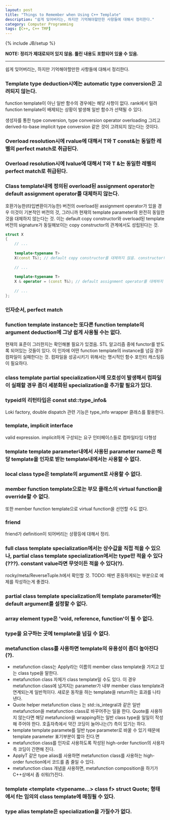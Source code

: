 ```yaml
---
layout: post
title: "Things to Remember when Using C++ Template"
description: "쉽게 잊어버리는, 하지만 기억해야할만한 사항들에 대해서 정리한다."
category: Computer Programming
tags: [C++, C++ TMP]
---
```

{% include JB/setup %}

**NOTE: 정리가 제대로되어 있지 않음. 틀린 내용도 포함되어 있을 수 있음.**

---

쉽게 잊어버리는, 하지만 기억해야할만한 사항들에 대해서 정리한다.

### Template type deduction시에는 automatic type conversion은 고려되지 않는다.
function template이 아닌 일반 함수의 경우에는 해당 사항이 없다. rank에서 밀려 function template이 배제되는 상황이 발생해 일반 함수가 선택될 수 있다.

생성자를 통한 type conversion, type conversion operator overloading 그리고 derived-to-base implicit type conversion 같은 것이 고려되지 않는다는 것이다.

### Overload resolution시에 rvalue에 대해서 T와 T const&는 동일한 레벨의 perfect match로 취급된다.

### Overload resolution시에 lvalue에 대해서 T와 T &는 동일한 레벨의 perfect match로 취급된다.

### Class template내에 정의된 overload된 assignment operator는 default assignment operator를 대체하지 않는다.
호환가능한(타입변환이가능한) 버전의 overload된 assignment operator가 있을 경우 이것이 기본적인 버전의 것, 그러니까 현재의 template parameter와 완전히 동일한 것을 대체하지 않는다는 것. 이는 default copy constructor와 overload된 template버전의 signature가 동일해보이는 copy constructor의 관계에서도 성립된다는 것.
```cpp
struct X
{
	// ...
	
	template<typename T>
	X(const T&); // default copy constructor를 대체하지 않음. constructor의 overload set에 포함될 뿐.
	
	// ...
	
	template<typename T>
	X & operator = (const T&); // default assignment operator를 대체하지 않음. assignment operator의 overload set에 포함될 뿐.
	
	// ...
};
```

### 인자순서, perfect match

### function template instance는 또다른 function template의 argument deduction에 그냥 쉽게 사용될 수는 없다.
현재의 표준이 그러한지는 확인해볼 필요가 있겠음. STL 알고리즘 중에 functor를 받도록 되어있는 것들이 있다. 이 인자에 어떤 function template의 instance를 넘길 경우 컴파일이 실패한다는 것. 컴파일을 성공시키기 위해서는 명시적인 함수 포인터 캐스팅등이 필요하다.

### class template partial specialization시에 모호성이 발생해서 컴파일이 실패할 경우 좀더 세분화된 specialization을 추가할 필요가 있다.

### typeid의 리턴타입은 const std::type_info& 
Loki factory, double dispatch 관련 기능은 type_info wrapper 클래스를 활용한다.

### template, implicit interface
valid expression. implicit하게 구성되는 요구 인터페이스들로 컴파일타임 다형성

### template template parameter내에서 사용된 parameter name은 해당 template을 인자로 받는 template내에서는 사용할 수 없다.

### local class type은 template의 argument로 사용할 수 없다.

### member function template으로는 부모 클래스의 virtual function을 override할 수 없다.
또한 member function template으로 virtual function을 선언할 수도 없다.

### friend
friend가 definition이 되어버리는 상황등에 대해서 정리.

### full class template specialization에서는 상수값을 직접 적을 수 있으나, partial class template specialization에서는 type만 적을 수 있다(???). constant value라면 무엇이든 적을 수 있다(?).
rocky/meta/ReverseTuple.h에서 확인할 것.
TODO: 매번 혼동하게되는 부분으로 예제를 작성하는게 좋겠다.

### partial class template specialization의 template parameter에는 default argument를 설정할 수 없다.

### array element type은 'void, reference, function'이 될 수 없다.

### type을 요구하는 곳에 template을 넘길 수 없다.

### metafunction class를 사용하면 template의 유용성이 좀더 높아진다(?).
+ metafunction class는 Apply라는 이름의 member class template을 가지고 있는 class type을 말한다.
+ metafunction class 자체가 class template일 수도 있다. 이 경우 metafunction class에 넘겨지는 parameter가 내부 member class template과 연계되는게 일반적이다. 새로운 동작을 하는 template을 return하는 효과를 나타낸다.
+ Quote helper metafunction class 는 std::is_integral과 같은 일반 metafunction을 metafunction class로 바꾸어주는 일을 한다. Quote를 사용하지 않는다면 해당 metafuncion을 wrapping하는 일반 class type을 일일이 작성해 주어야 한다. 호출자측에서 약간 코딩이 늘어나는(?) 측이 있기는 하다. 
+ template template paramete를 일반 type parameter로 바꿀 수 있기 때문에 template parameter 표기부분이 짧아 진다.면
+ metafunction class를 인자로 사용하도록 작성된 high-order function의 사용자측 코딩이 간편해 진다.
+ ApplyT 같은 type alias를 사용하면 metafunction class를 사용하는 high-order function에서 코드를 좀 줄일 수 있다.
+ metafunction class 개념을 사용하면, metafunction composition을 하기가 C++상에서 좀 쉬워(?)진다.

### template <template <typename...> class f> struct Quote; 형태에서 f는 임의의 class template에 매칭될 수 있다.

### type alias template은 specialization을 가질수가 없다.
